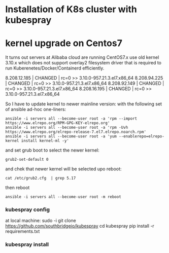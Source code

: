# Installation of K8s cluster with kubespray

# kernel upgrade on Centos7

It turns out servers at Alibaba cloud are running CentOS7.x use old kernel 3.10.x which does not support overlay2 filesystem driver that is required to run Kuberenetes/Docker/Containerd efficiently.

8.208.12.185 | CHANGED | rc=0 >>
3.10.0-957.21.3.el7.x86_64
8.208.94.225 | CHANGED | rc=0 >>
3.10.0-957.21.3.el7.x86_64
8.208.92.149 | CHANGED | rc=0 >>
3.10.0-957.21.3.el7.x86_64
8.208.16.195 | CHANGED | rc=0 >>
3.10.0-957.21.3.el7.x86_64

So I have to update kernel to newer mainline version:
with the following set of ansible ad-hoc one-liners:
```
ansible -i servers all --become-user root -a 'rpm --import https://www.elrepo.org/RPM-GPG-KEY-elrepo.org'
ansible -i servers all --become-user root -a 'rpm -Uvh https://www.elrepo.org/elrepo-release-7.el7.elrepo.noarch.rpm'
ansible -i servers all --become-user root -a 'yum --enablerepo=elrepo-kernel install kernel-ml -y'
```
and set grub boot to select the newer kernel:
```
grub2-set-default 0
```
and chek that newer kernel will be selected upo reboot:
```
cat /etc/grub2.cfg  | grep 5.17 
```
then reboot
```
ansible -i servers all --become-user root -m reboot
```

### kubespray config

at local machine:
sudo -i
git clone https://github.com/southbridgeio/kubespray
cd kubespray
pip install -r requirements.txt

### kubespray install





